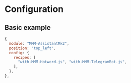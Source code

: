 # Configuration

## Basic example
```js
{
  module: "MMM-AssistantMk2",
  position: "top_left",
  config: {
    recipes: [
      "with-MMM-Hotword.js", "with-MMM-TelegramBot.js",
    ],
  },
},
```
